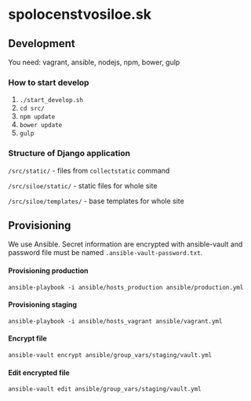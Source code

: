spolocenstvosiloe.sk
====================

Development
-----------
You need: vagrant, ansible, nodejs, npm, bower, gulp

### How to start develop
1. `./start_develop.sh`
2. `cd src/`
3. `npm update`
4. `bower update`
5. `gulp`

### Structure of Django application
`/src/static/` - files from `collectstatic` command

`/src/siloe/static/` - static files for whole site

`/src/siloe/templates/` - base templates for whole site

Provisioning
------------
We use Ansible. Secret information are encrypted with ansible-vault and password file must
be named `.ansible-vault-password.txt`.

#### Provisioning production
```ansible-playbook -i ansible/hosts_production ansible/production.yml```

#### Provisioning staging
```ansible-playbook -i ansible/hosts_vagrant ansible/vagrant.yml```

#### Encrypt file
```ansible-vault encrypt ansible/group_vars/staging/vault.yml```

#### Edit encrypted file
```ansible-vault edit ansible/group_vars/staging/vault.yml```
